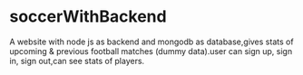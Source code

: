 # soccerWithBackend
A website with node js as backend and mongodb as database,gives stats of upcoming & previous football matches (dummy data).user can sign up, sign in, sign out,can see stats of players.
